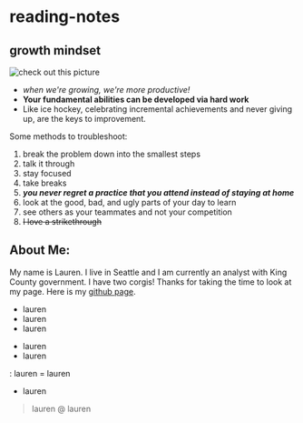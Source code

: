 # reading-notes

## growth mindset

![check out this picture](http://1.bp.blogspot.com/-0eyqmM-se1Q/VjKADy4KmRI/AAAAAAAAADQ/fRpPpNQ44UU/s1600/Growth-v-Fixed.jpg)

- *when we're growing, we're more productive!*
- **Your fundamental abilities can be developed via hard work**
- Like ice hockey, celebrating incremental achievements and never giving up, are the keys to improvement. 

Some methods to troubleshoot:
1. break the problem down into the smallest steps
1. talk it through
1. stay focused
1. take breaks
1. ***you never regret a practice that you attend instead of staying at home***
1. look at the good, bad, and ugly parts of your day to learn
1. see others as your teammates and not your competition
1. ~~I love a strikethrough~~


<!--i can hide things using html?-->

## About Me: 

My name is Lauren. I live in Seattle and I am currently an analyst with King County government. I have two corgis! Thanks for taking the time to look at my page.  Here is my [github page](https://github.com/elleem).

- lauren
- lauren
- lauren

* lauren
* lauren

: lauren
= lauren
+ lauren
> lauren
@ lauren

